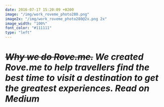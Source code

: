 ```yaml
---
date: 2016-07-17 15:20:09 +0200
image: "/img/work_roveme_photo280.png"
image2x: "/img/work_roveme_photo280@2x.png 2x"
image_width: "100%"
font_color: "#111111"
type: "left"
---
```

# *~~Why we do Rove.me.~~ We created Rove.me to help travellers find the best time to visit a destination to get the greatest experiences. Read on Medium*
